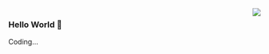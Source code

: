 <img align="right" src="https://github-readme-stats.vercel.app/api?username=ly2ang&show_icons=true&icon_color=CE1D2D&text_color=718096&bg_color=ffffff&hide_title=true" />

### Hello World 👋

Coding...
